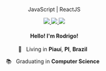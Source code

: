 <p align="center">JavaScript | ReactJS </p>

<p align="center">

  <a href="https://web.whatsapp.com/send?phone=+5589999866277" alt="WhatsApp" target="_blank">
    <img src="https://img.shields.io/badge/-WhatsApp-000000?style=flat-square&logo=WhatsApp&logoColor=white" />
  </a>
  
  <a href="https://www.linkedin.com/in/rodrigobarros3/" alt="LinkedIn" target="_blank">
    <img src="https://img.shields.io/badge/-LinkedIn-000000?style=flat-square&logo=Linkedin&logoColor=white" />
  </a>

  <a href="https://github.com/rodrigobarros2" alt="GitHub" target="_blank">
    <img src="https://img.shields.io/badge/-GitHub-000000?style=flat-square&logo=Github&logoColor=white" />
  </a>

</p>

<h4 align="center">
  Hello! I'm <b>Rodrigo</b>!
</h4>
<p align="center">
  📌 &nbsp; Living in <b>Piauí</b>, <b>PI</b>, <b>Brazil</b> &nbsp;
</p>
<p align="center">
<p align="center">
  📚 &nbsp; Graduating in <b>Computer Science</b> &nbsp;
</p>
